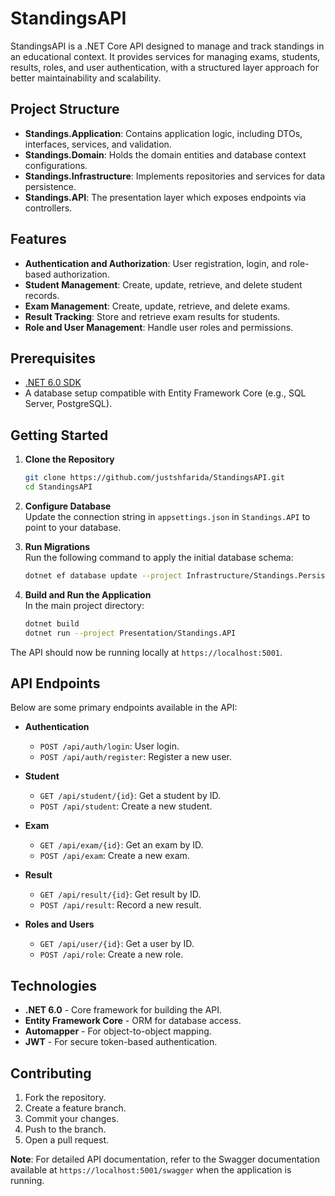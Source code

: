
# StandingsAPI

StandingsAPI is a .NET Core API designed to manage and track standings in an educational context. 
It provides services for managing exams, students, results, roles, and user authentication, with 
a structured layer approach for better maintainability and scalability.

## Project Structure

- **Standings.Application**: Contains application logic, including DTOs, interfaces, services, and validation.
- **Standings.Domain**: Holds the domain entities and database context configurations.
- **Standings.Infrastructure**: Implements repositories and services for data persistence.
- **Standings.API**: The presentation layer which exposes endpoints via controllers.

## Features

- **Authentication and Authorization**: User registration, login, and role-based authorization.
- **Student Management**: Create, update, retrieve, and delete student records.
- **Exam Management**: Create, update, retrieve, and delete exams.
- **Result Tracking**: Store and retrieve exam results for students.
- **Role and User Management**: Handle user roles and permissions.

## Prerequisites

- [.NET 6.0 SDK](https://dotnet.microsoft.com/download/dotnet/6.0)
- A database setup compatible with Entity Framework Core (e.g., SQL Server, PostgreSQL).

## Getting Started

1. **Clone the Repository**
   ```bash
   git clone https://github.com/justshfarida/StandingsAPI.git
   cd StandingsAPI
   ```

2. **Configure Database**  
   Update the connection string in `appsettings.json` in `Standings.API` to point to your database.

3. **Run Migrations**  
   Run the following command to apply the initial database schema:
   ```bash
   dotnet ef database update --project Infrastructure/Standings.Persistence
   ```

4. **Build and Run the Application**  
   In the main project directory:
   ```bash
   dotnet build
   dotnet run --project Presentation/Standings.API
   ```

The API should now be running locally at `https://localhost:5001`.

## API Endpoints

Below are some primary endpoints available in the API:

- **Authentication**
  - `POST /api/auth/login`: User login.
  - `POST /api/auth/register`: Register a new user.

- **Student**
  - `GET /api/student/{id}`: Get a student by ID.
  - `POST /api/student`: Create a new student.

- **Exam**
  - `GET /api/exam/{id}`: Get an exam by ID.
  - `POST /api/exam`: Create a new exam.

- **Result**
  - `GET /api/result/{id}`: Get result by ID.
  - `POST /api/result`: Record a new result.

- **Roles and Users**
  - `GET /api/user/{id}`: Get a user by ID.
  - `POST /api/role`: Create a new role.

## Technologies

- **.NET 6.0** - Core framework for building the API.
- **Entity Framework Core** - ORM for database access.
- **Automapper** - For object-to-object mapping.
- **JWT** - For secure token-based authentication.

## Contributing

1. Fork the repository.
2. Create a feature branch.
3. Commit your changes.
4. Push to the branch.
5. Open a pull request.

**Note**: For detailed API documentation, refer to the Swagger documentation available at `https://localhost:5001/swagger` when the application is running.
